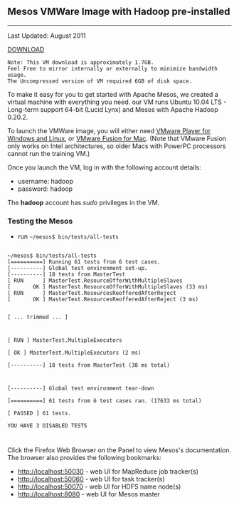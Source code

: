 ## Mesos VMWare Image with Hadoop pre-installed

***
Last Updated: August 2011

[DOWNLOAD](http://amplab.cs.berkeley.edu/downloads/mesos/mesos-demo.tar.bz2)

```
Note: This VM download is approximately 1.7GB.  
Feel Free to mirror internally or externally to minimize bandwidth usage.
The Uncompressed version of VM required 6GB of disk space.
```

To make it easy for you to get started with Apache Mesos, we created a virtual machine with everything you need. our VM runs Ubuntu 10.04 LTS - Long-term support 64-bit (Lucid Lynx) and Mesos with Apache Hadoop 0.20.2.

To launch the VMWare image, you will either need [VMware Player for Windows and Linux](http://www.vmware.com/go/downloadplayer/), or [VMware Fusion for Mac](http://www.vmware.com/products/fusion/). (Note that VMware Fusion only works on Intel architectures, so older Macs with PowerPC processors cannot run the training VM.)

Once you launch the VM, log in with the following account details:  

  - username: hadoop  
  - password: hadoop

The **hadoop** account has *sudo* privileges in the VM.

### Testing the Mesos  
* run ` ~/mesos$ bin/tests/all-tests `  
<code> 
~/mesos$ bin/tests/all-tests   
[==========] Running 61 tests from 6 test cases.  
[----------] Global test environment set-up.  
[----------] 18 tests from MasterTest  
[ RUN      ] MasterTest.ResourceOfferWithMultipleSlaves  
[       OK ] MasterTest.ResourceOfferWithMultipleSlaves (33 ms)  
[ RUN      ] MasterTest.ResourcesReofferedAfterReject  
[       OK ] MasterTest.ResourcesReofferedAfterReject (3 ms)  
  
[ ... trimmed ... ]  
  
[ RUN      ] MasterTest.MultipleExecutors  
[       OK ] MasterTest.MultipleExecutors (2 ms)  
[----------] 18 tests from MasterTest (38 ms total)  
  
[----------] Global test environment tear-down  
[==========] 61 tests from 6 test cases ran. (17633 ms total)  
[  PASSED  ] 61 tests.   
  YOU HAVE 3 DISABLED TESTS    
  
</code>  

Click the Firefox Web Browser on the Panel to view Mesos's documentation.
The browser also provides the following bookmarks:   

   *  [http://localhost:50030](http://localhost:50030) - web UI for MapReduce job tracker(s)  
   *  [http://localhost:50060](http://localhost:50060) - web UI for task tracker(s)  
   *  [http://localhost:50070](http://localhost:50070) - web UI for HDFS name node(s)  
   *  [http://localhost:8080](http://localhost:8080) - web UI for Mesos master  